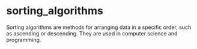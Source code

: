 # sorting_algorithms

Sorting algorithms are methods for arranging data in a specific order, such as ascending or descending. They are used in computer science and programming.
